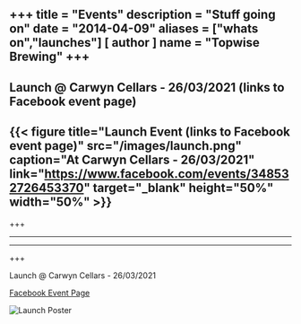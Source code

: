 +++
title = "Events"
description = "Stuff going on"
date = "2014-04-09"
aliases = ["whats on","launches"]
[ author ]
  name = "Topwise Brewing"
+++
---
## Launch @ Carwyn Cellars - 26/03/2021 (links to Facebook event page)

{{< figure title="Launch Event (links to Facebook event page)" src="/images/launch.png" caption="At Carwyn Cellars - 26/03/2021" link="https://www.facebook.com/events/348532726453370" target="_blank" height="50%" width="50%" >}}
---
+++

<hr>

---
+++

Launch @ Carwyn Cellars - 26/03/2021

[Facebook Event Page](https://www.facebook.com/events/348532726453370)

![Launch Poster](/images/launch.webp)
